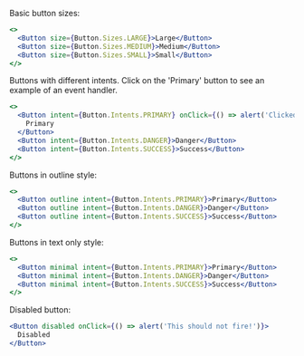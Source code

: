 Basic button sizes:

```jsx
<>
  <Button size={Button.Sizes.LARGE}>Large</Button>
  <Button size={Button.Sizes.MEDIUM}>Medium</Button>
  <Button size={Button.Sizes.SMALL}>Small</Button>
</>
```

Buttons with different intents. Click on the 'Primary' button to see an example of an event handler.

```jsx
<>
  <Button intent={Button.Intents.PRIMARY} onClick={() => alert('Clicked!')}>
    Primary
  </Button>
  <Button intent={Button.Intents.DANGER}>Danger</Button>
  <Button intent={Button.Intents.SUCCESS}>Success</Button>
</>
```

Buttons in outline style:

```jsx
<>
  <Button outline intent={Button.Intents.PRIMARY}>Primary</Button>
  <Button outline intent={Button.Intents.DANGER}>Danger</Button>
  <Button outline intent={Button.Intents.SUCCESS}>Success</Button>
</>
```

Buttons in text only style:

```jsx
<>
  <Button minimal intent={Button.Intents.PRIMARY}>Primary</Button>
  <Button minimal intent={Button.Intents.DANGER}>Danger</Button>
  <Button minimal intent={Button.Intents.SUCCESS}>Success</Button>
</>
```

Disabled button:

```jsx
<Button disabled onClick={() => alert('This should not fire!')}>
  Disabled
</Button>
```
